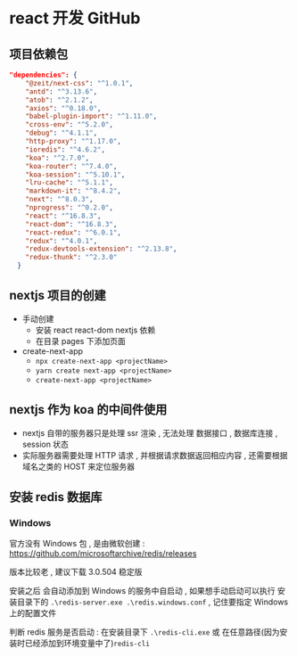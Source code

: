 # react 开发 GitHub

## 项目依赖包

```json
"dependencies": {
    "@zeit/next-css": "^1.0.1",
    "antd": "^3.13.6",
    "atob": "^2.1.2",
    "axios": "^0.18.0",
    "babel-plugin-import": "^1.11.0",
    "cross-env": "^5.2.0",
    "debug": "^4.1.1",
    "http-proxy": "^1.17.0",
    "ioredis": "^4.6.2",
    "koa": "^2.7.0",
    "koa-router": "^7.4.0",
    "koa-session": "^5.10.1",
    "lru-cache": "^5.1.1",
    "markdown-it": "^8.4.2",
    "next": "^8.0.3",
    "nprogress": "^0.2.0",
    "react": "^16.8.3",
    "react-dom": "^16.8.3",
    "react-redux": "^6.0.1",
    "redux": "^4.0.1",
    "redux-devtools-extension": "^2.13.8",
    "redux-thunk": "^2.3.0"
  }
```

## nextjs 项目的创建

- 手动创建
  - 安装 react react-dom nextjs 依赖
  - 在目录 pages 下添加页面
- create-next-app
  - `npx create-next-app <projectName>`
  - `yarn create next-app <projectName>`
  - `create-next-app <projectName>`

## nextjs 作为 koa 的中间件使用

- nextjs 自带的服务器只是处理 ssr 渲染 , 无法处理 数据接口 , 数据库连接 , session 状态
- 实际服务器需要处理 HTTP 请求 , 并根据请求数据返回相应内容 , 还需要根据域名之类的 HOST 来定位服务器

## 安装 redis 数据库

### Windows

官方没有 Windows 包 , 是由微软创建 : <https://github.com/microsoftarchive/redis/releases>

版本比较老 , 建议下载 3.0.504 稳定版

安装之后 会自动添加到 Windows 的服务中自启动 , 如果想手动启动可以执行 安装目录下的 `.\redis-server.exe .\redis.windows.conf` , 记住要指定 Windows 上的配置文件

判断 redis 服务是否启动 : 在安装目录下 `.\redis-cli.exe` 或 在任意路径(因为安装时已经添加到环境变量中了)`redis-cli`
